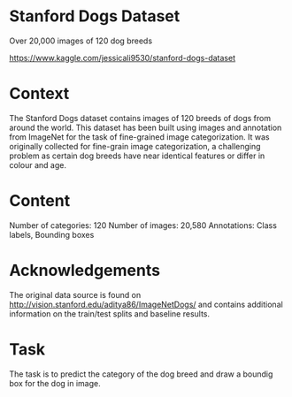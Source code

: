 # Stanford Dogs Dataset
Over 20,000 images of 120 dog breeds

https://www.kaggle.com/jessicali9530/stanford-dogs-dataset

# Context

The Stanford Dogs dataset contains images of 120 breeds of dogs from around the world. This dataset has been built using images and annotation from ImageNet for the task of fine-grained image categorization. It was originally collected for fine-grain image categorization, a challenging problem as certain dog breeds have near identical features or differ in colour and age.

# Content

Number of categories: 120
Number of images: 20,580
Annotations: Class labels, Bounding boxes

# Acknowledgements

The original data source is found on http://vision.stanford.edu/aditya86/ImageNetDogs/ and contains additional information on the train/test splits and baseline results.

# Task 

The task is to predict the category of the dog breed and draw a boundig box for the dog in image.
